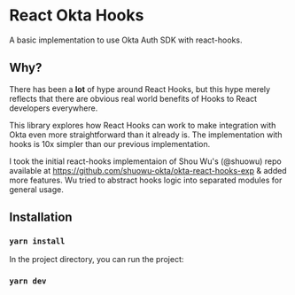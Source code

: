# React Okta Hooks

A basic implementation to use Okta Auth SDK with react-hooks.

## Why?

There has been a **lot** of hype around React Hooks, but this hype merely reflects that there are obvious real world benefits of Hooks to React developers everywhere.

This library explores how React Hooks can work to make integration with Okta even more straightforward than it already is. The implementation with hooks is 10x simpler than our previous implementation.

I took the initial react-hooks implementaion of Shou Wu's (@shuowu) repo available at https://github.com/shuowu-okta/okta-react-hooks-exp & added more features. Wu tried to abstract hooks logic into separated modules for general usage.

## Installation

### `yarn install`

In the project directory, you can run the project:

### `yarn dev`
